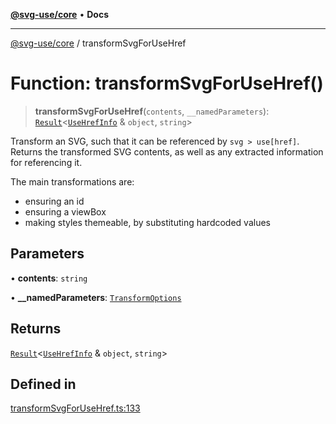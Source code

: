 [**@svg-use/core**](../README.md) • **Docs**

---

[@svg-use/core](../README.md) / transformSvgForUseHref

# Function: transformSvgForUseHref()

> **transformSvgForUseHref**(`contents`, `__namedParameters`):
> [`Result`](../type-aliases/Result.md)\<[`UseHrefInfo`](../type-aliases/UseHrefInfo.md)
> & `object`, `string`\>

Transform an SVG, such that it can be referenced by `svg > use[href]`. Returns
the transformed SVG contents, as well as any extracted information for
referencing it.

The main transformations are:

- ensuring an id
- ensuring a viewBox
- making styles themeable, by substituting hardcoded values

## Parameters

• **contents**: `string`

• **\_\_namedParameters**:
[`TransformOptions`](../type-aliases/TransformOptions.md)

## Returns

[`Result`](../type-aliases/Result.md)\<[`UseHrefInfo`](../type-aliases/UseHrefInfo.md)
& `object`, `string`\>

## Defined in

[transformSvgForUseHref.ts:133](https://github.com/fpapado/svg-use/blob/main/packages/core/src/transformSvgForUseHref.ts#L133)
